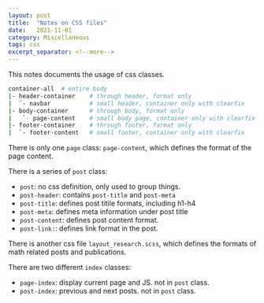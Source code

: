 ```yaml
---
layout: post
title:  "Notes on CSS files"
date:   2021-11-01
category: Miscellaneous
tags: css
excerpt_separator: <!--more-->
---
```


This notes documents the usage of css classes.
<!--more-->

```bash
container-all  # entire body
|- header-container    # through header, format only
|  `- navbar           # small header, container only with clearfix
|- body-container      # through body, format only
|   `- page-content    # small body page, container only with clearfix
|- footer-container    # through footer, format only
|  `- footer-content   # small footer, container only with clearfix
```

There is only one `page` class: `page-content`, which defines the format of the page content. 

There is a series of `post` class:
- `post`: no css definition, only used to group things.
- `post-header`: contains `post-title` and `post-meta`
- `post-title`: defines post titile formats, including h1-h4
- `post-meta`: defines meta information under post title
- `post-content`: defines post content format.
- `post-link:`: defines link format in the post.

There is another css file `layout_research.scss`, which defines the formats of math related posts and publications.

There are two different `index` classes:
- `page-index`: display current page and JS. not in `post` class.
- `post-index`: previous and next posts. not in `post` class.
